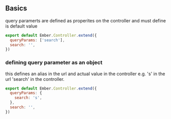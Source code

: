 ## Basics

query paramerts are defined as properites on the controller and must define is default value
```js
export default Ember.Controller.extend({
  queryParams: ['search'],
  search: '',
})
```
### defining query parameter as an object
this defines an alias in the url and actual value in the controller e.g. 's' in the url 'search' in the controller.
```js
export default Ember.Controller.extend({
  queryParams: {
    search: 's',
  },
  search: '',
})
```